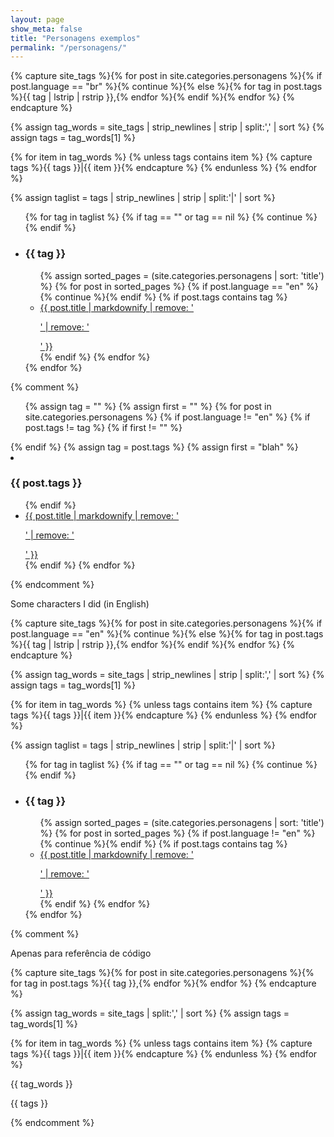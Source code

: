 ```yaml
---
layout: page
show_meta: false
title: "Personagens exemplos"
permalink: "/personagens/"
---
```


    
{% capture site_tags %}{% for post in site.categories.personagens %}{% if post.language == "br" %}{% continue %}{% else %}{% for tag in post.tags %}{{ tag | lstrip | rstrip }},{% endfor %}{% endif %}{% endfor %}
{% endcapture %}

<!-- `tag_words` is a sorted array of the tag names. -->
{% assign tag_words = site_tags | strip_newlines | strip | split:',' | sort %}
{% assign tags = tag_words[1] %}


{% for item in tag_words %}
    {% unless tags contains item %}
        {% capture tags %}{{ tags }}|{{ item }}{% endcapture %}
    {% endunless %}
{% endfor %}

{% assign taglist = tags | strip_newlines | strip | split:'|' | sort %}

<ul> 
{% for tag in taglist %}
   {% if tag == "" or tag == nil %}
   {% continue %}
   {% endif %}
   <li><h3> {{ tag }} </h3></li>
   <ul>
   {% assign sorted_pages = (site.categories.personagens | sort: 'title') %}
   {% for post in sorted_pages %}
   {% if post.language == "en" %}{% continue %}{% endif %}
   {% if post.tags contains tag %}
   <li><a href="{{ post.url }}">{{ post.title | markdownify | remove: '<p>' | remove: '</p>' }} </a> </li>
   {% endif %}
   {% endfor %}
   </ul>
{% endfor %}
</ul>

{% comment %}
<ul> 
  {% assign tag = "" %}
  {% assign first = "" %}
  {% for post in site.categories.personagens %}
  {% if post.language != "en" %}
  {% if post.tags != tag %}
  {% if first != "" %}
  </ul>
  {% endif %}
  {% assign tag = post.tags %}    
  {% assign first = "blah" %}
   <li><h3> {{ post.tags }} </h3></li>
  <ul>
  {% endif %}
   <li><a href="{{ post.url }}">{{ post.title | markdownify | remove: '<p>' | remove: '</p>' }} </a> </li>
   {% endif %}
    {% endfor %}
  </ul>
</ul>
{% endcomment %}

Some characters I did (in English)

{% capture site_tags %}{% for post in site.categories.personagens %}{% if post.language == "en" %}{% continue %}{% else %}{% for tag in post.tags %}{{ tag | lstrip | rstrip }},{% endfor %}{% endif %}{% endfor %}
{% endcapture %}

<!-- `tag_words` is a sorted array of the tag names. -->
{% assign tag_words = site_tags | strip_newlines | strip | split:',' | sort %}
{% assign tags = tag_words[1] %}


{% for item in tag_words %}
    {% unless tags contains item %}
        {% capture tags %}{{ tags }}|{{ item }}{% endcapture %}
    {% endunless %}
{% endfor %}

{% assign taglist = tags | strip_newlines | strip | split:'|' | sort %}

<ul> 
{% for tag in taglist %}
   {% if tag == "" or tag == nil %}
   {% continue %}
   {% endif %}
   <li><h3> {{ tag }} </h3></li>
   <ul>
   {% assign sorted_pages = (site.categories.personagens | sort: 'title') %}
   {% for post in sorted_pages %}
   {% if post.language != "en" %}{% continue %}{% endif %}
   {% if post.tags contains tag %}
   <li><a href="{{ post.url }}">{{ post.title | markdownify | remove: '<p>' | remove: '</p>' }} </a> </li>
   {% endif %}
   {% endfor %}
   </ul>
{% endfor %}
</ul>


{% comment %}

Apenas para referência de código

{% capture site_tags %}{% for post in site.categories.personagens %}{% for tag in post.tags %}{{ tag }},{% endfor %}{% endfor %}
{% endcapture %}

<!-- `tag_words` is a sorted array of the tag names. -->
{% assign tag_words = site_tags | split:',' | sort %}
{% assign tags = tag_words[1] %}

{% for item in tag_words %}
    {% unless tags contains item %}
        {% capture tags %}{{ tags }}|{{ item }}{% endcapture %}
    {% endunless %}
{% endfor %}

{{ tag_words }} 

{{ tags }}

{% endcomment %}
